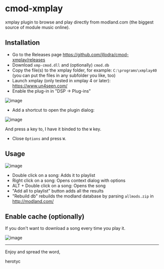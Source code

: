 # cmod-xmplay

xmplay plugin to browse and play directly from modland.com (the biggest source of module music online).

## Installation

* Go to the Releases page https://github.com/jllodra/cmod-xmplay/releases
* Download `xmp-cmod.dll` and (optionally) `cmod.db`
* Copy the file(s) to the xmplay folder, for example: `C:\programs\xmplay40` (you can put the files in any subfolder you like, too)
* Launch xmplay (only tested in xmplay 4 or later): https://www.un4seen.com/
* Enable the plug-in in "DSP -> Plug-ins"

![image](https://github.com/user-attachments/assets/6174fa84-719a-4916-a9fd-9c9f354f47b2)

* Add a shortcut to open the plugin dialog:

![image](https://github.com/user-attachments/assets/2872595e-9467-490b-868a-925fc740610c)

And press a key to, I have it binded to the `W` key.

* Close `Options` and press `W`.

## Usage

![image](https://github.com/user-attachments/assets/fcd6a24d-908b-4df0-9464-dc9df7ba19e5)

* Double click on a song: Adds it to playlist
* Right click on a song: Opens context dialog with options
* ALT + Double click on a song: Opens the song
* "Add all to playlist" button adds all the results
* "Rebuild db" rebuilds the modland database by parsing `allmods.zip` in http://modland.com/

## Enable cache (optionally)

If you don't want to download a song every time you play it.

![image](https://github.com/user-attachments/assets/05886950-225c-437b-9c91-1cb866f0e7c5)

---

Enjoy and spread the word,

herotyc
